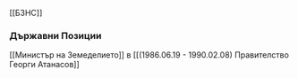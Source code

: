 [[БЗНС]]

### Държавни Позиции
[[Министър на Земеделието]] в [[(1986.06.19 - 1990.02.08) Правителство Георги Атанасов]]